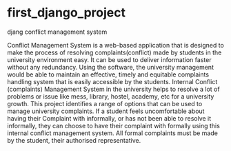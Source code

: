 # first_django_project
djang conflict management system


Conflict Management System is a web-based application that is designed to make the process of resolving complaints(conflict) made by students in the university environment easy. It can be used to deliver information faster without any redundancy. Using the software, the university management would be able to maintain an effective, timely and equitable complaints handling system that is easily accessible by the students. Internal Conflict (complaints) Management System in the university helps to resolve a lot of problems or issue like mess, library, hostel, academy, etc for a university growth. This project identifies a range of options that can be used to manage university complaints. If a student feels uncomfortable about having their Complaint with informally, or has not been able to resolve it informally, they can choose to have their complaint with formally using this internal conflict management system. All formal complaints must be made by the student, their authorised representative.
